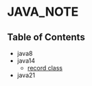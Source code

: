 # JAVA_NOTE


## Table of Contents

- java8
- java14
  - [record class](https://github.com/Eechul/java_note/tree/main/src/main/java/org/example/java14/record)
- java21
